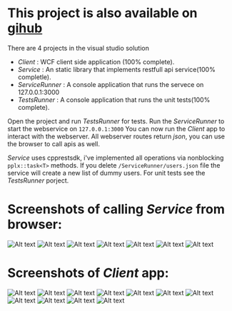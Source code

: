 # This project is also available on [gihub](https://github.com/aminroosta/Crossover-cpp)

There are 4 projects in the visual studio solution
* *Client* : WCF client side application (100% complete).
* *Service* : An static library that implements restfull api service(100% completle).
* *ServiceRunner* : A console application that runs the servece on 127.0.0.1:3000
* *TestsRunner* : A console application that runs the unit tests(100% complete).


Open the project and run *TestsRunner* for tests.
Run the *ServiceRunner* to start the webservice on `127.0.0.1:3000`
You can now run the *Client* app to interact with the webserver.
All webserver routes return *json*, you can use the browser to call apis as well.

*Service* uses cpprestsdk, i've implemented all operations via nonblocking `pplx::task<T>` methods. If you delete `/ServiceRunner/users.json` file the service will create a new list of dummy users. For unit tests see the *TestsRunner* porject.

# Screenshots of calling *Service* from browser:
![Alt text](screenshots/11.png?raw=true "Service Rest API")
![Alt text](screenshots/12.png?raw=true "Service Rest API")
![Alt text](screenshots/13.png?raw=true "Service Rest API")
![Alt text](screenshots/14.png?raw=true "Service Rest API")
![Alt text](screenshots/15.png?raw=true "Service Rest API")
![Alt text](screenshots/16.png?raw=true "Service Rest API")
![Alt text](screenshots/17.png?raw=true "Service Rest API")

# Screenshots of *Client* app:
![Alt text](screenshots/0.png?raw=true "WCF Client App")
![Alt text](screenshots/1.png?raw=true "WCF Client App")
![Alt text](screenshots/2.png?raw=true "WCF Client App")
![Alt text](screenshots/3.png?raw=true "WCF Client App")
![Alt text](screenshots/4.png?raw=true "WCF Client App")
![Alt text](screenshots/5.png?raw=true "WCF Client App")
![Alt text](screenshots/6.png?raw=true "WCF Client App")
![Alt text](screenshots/7.png?raw=true "WCF Client App")
![Alt text](screenshots/8.png?raw=true "WCF Client App")
![Alt text](screenshots/9.png?raw=true "WCF Client App")
![Alt text](screenshots/10.png?raw=true "WCF Client App")
